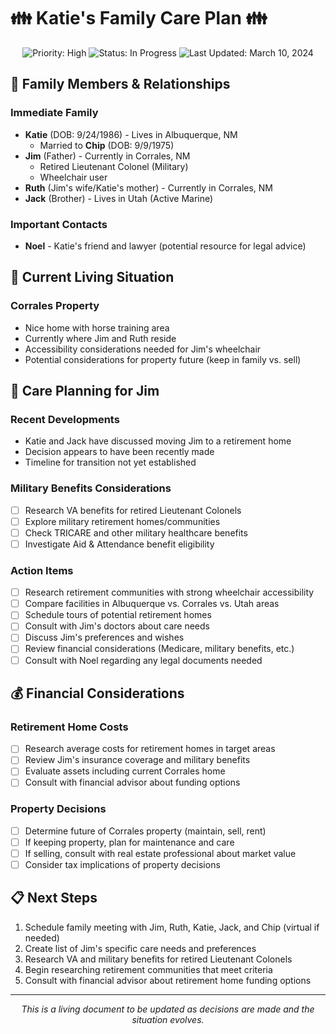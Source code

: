# 👪 Katie's Family Care Plan 👪

<div align="center">
  <img src="https://img.shields.io/badge/Priority-High-red" alt="Priority: High">
  <img src="https://img.shields.io/badge/Status-In_Progress-brightgreen" alt="Status: In Progress">
  <img src="https://img.shields.io/badge/Last_Updated-March_10_2024-blue" alt="Last Updated: March 10, 2024">
</div>

## 👥 Family Members & Relationships

### Immediate Family
- **Katie** (DOB: 9/24/1986) - Lives in Albuquerque, NM
  - Married to **Chip** (DOB: 9/9/1975)
- **Jim** (Father) - Currently in Corrales, NM
  - Retired Lieutenant Colonel (Military)
  - Wheelchair user
- **Ruth** (Jim's wife/Katie's mother) - Currently in Corrales, NM
- **Jack** (Brother) - Lives in Utah (Active Marine)

### Important Contacts
- **Noel** - Katie's friend and lawyer (potential resource for legal advice)

## 🏡 Current Living Situation

### Corrales Property
- Nice home with horse training area
- Currently where Jim and Ruth reside
- Accessibility considerations needed for Jim's wheelchair
- Potential considerations for property future (keep in family vs. sell)

## 🏥 Care Planning for Jim

### Recent Developments
- Katie and Jack have discussed moving Jim to a retirement home
- Decision appears to have been recently made
- Timeline for transition not yet established

### Military Benefits Considerations
- [ ] Research VA benefits for retired Lieutenant Colonels
- [ ] Explore military retirement homes/communities
- [ ] Check TRICARE and other military healthcare benefits
- [ ] Investigate Aid & Attendance benefit eligibility

### Action Items
- [ ] Research retirement communities with strong wheelchair accessibility
- [ ] Compare facilities in Albuquerque vs. Corrales vs. Utah areas
- [ ] Schedule tours of potential retirement homes
- [ ] Consult with Jim's doctors about care needs
- [ ] Discuss Jim's preferences and wishes
- [ ] Review financial considerations (Medicare, military benefits, etc.)
- [ ] Consult with Noel regarding any legal documents needed

## 💰 Financial Considerations

### Retirement Home Costs
- [ ] Research average costs for retirement homes in target areas
- [ ] Review Jim's insurance coverage and military benefits
- [ ] Evaluate assets including current Corrales home
- [ ] Consult with financial advisor about funding options

### Property Decisions
- [ ] Determine future of Corrales property (maintain, sell, rent)
- [ ] If keeping property, plan for maintenance and care
- [ ] If selling, consult with real estate professional about market value
- [ ] Consider tax implications of property decisions

## 📋 Next Steps

1. Schedule family meeting with Jim, Ruth, Katie, Jack, and Chip (virtual if needed)
2. Create list of Jim's specific care needs and preferences
3. Research VA and military benefits for retired Lieutenant Colonels
4. Begin researching retirement communities that meet criteria
5. Consult with financial advisor about retirement home funding options

---

<div align="center">
  <p><i>This is a living document to be updated as decisions are made and the situation evolves.</i></p>
</div> 